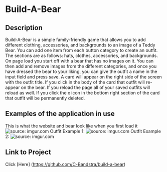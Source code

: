 # Build-A-Bear

## Description

Build-A-Bear is a simple family-friendly game that allows you to add different clothing, accessories, and backgrounds to an image of a Teddy Bear. You can add one item from each button category to create an outfit. The sections are as follows: hats, clothes, accessories, and backgrounds. On page load you start off with a bear that has no images on it. You can then add and remove images from the different categories, and once you have dressed the bear to your liking, you can give the outfit a name in the input field and press save. A card will appear on the right side of the screen with the outfit title. If you click in the body of the card that outfit will re-appear on the bear. If you reload the page all of your saved outfits will reload as well. If you click the x icon in the bottom right section of the card that outfit will be permanently deleted.

## Examples of the application in use

This is what the website and bear look like when you first load it
<img href="https://imgur.com/yO1x6XU"><img src="https://i.imgur.com/yO1x6XU.png" title="source: imgur.com" />
Outfit Example 1:
<img href="https://imgur.com/AnGIWeu"><img src="https://i.imgur.com/AnGIWeu.png" title="source: imgur.com" />
Outfit Example 2:
<img href="https://imgur.com/90psgyP"><img src="https://i.imgur.com/90psgyP.png" title="source: imgur.com" />

## Link to Project

Click [Here] (https://github.com/C-Bandstra/build-a-bear)


